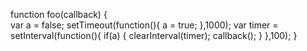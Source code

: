 function foo(callback) {    
    var a = false;
    setTimeout(function(){
        a = true;
    },1000);
    var timer = setInterval(function(){
        if(a)
        {
            clearInterval(timer);
            callback(); 
        }
    },100);
}